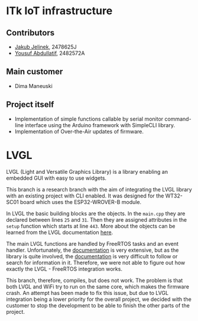# ITk IoT infrastructure

## Contributors
- [Jakub Jelinek](https://stgit.dcs.gla.ac.uk/2478625j), 2478625J
- [Yousuf Abdullatif](https://stgit.dcs.gla.ac.uk/2482572a), 2482572A

## Main customer
- Dima Maneuski


## Project itself
- Implementation of simple functions callable by serial monitor command-line interface using the Arduino framework with SimpleCLI library.
- Implementation of Over-the-Air updates of firmware.

# LVGL
LVGL (Light and Versatile Graphics Library) is a library enabling an embedded GUI with easy to use widgets.

This branch is a research branch with the aim of integrating the LVGL library with an existing project with CLI enabled. It was designed for the WT32-SC01 board which uses the ESP32-WROVER-B module.

In LVGL the basic building blocks are the objects. In the `main.cpp` they are declared between lines `25` and `31`. Then they are assigned attributes in the `setup` function which starts at line `443`. More about the objects can be learned from the LVGL documentation [here](https://docs.lvgl.io/master/overview/object.html).

The main LVGL functions are handled by FreeRTOS tasks and an event handler. Unfortunately, the [documentation](https://docs.lvgl.io/master/index.html) is very extensive, but as the library is quite involved, the [documentation](https://docs.lvgl.io/master/index.html) is very difficult to follow or search for information in it. Therefore, we were not able to figure out how exactly the LVGL - FreeRTOS integration works.

This branch, therefore, compiles, but does not work. The problem is that both LVGL and WiFi try to run on the same core, which makes the firmware crash. An attempt has been made to fix this issue, but due to LVGL integration being a lower priority for the overall project, we decided with the customer to stop the development to be able to finish the other parts of the project.